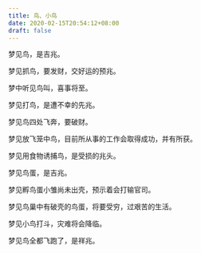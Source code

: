```yaml
---
title: 鸟、小鸟
date: 2020-02-15T20:54:12+08:00
draft: false
---
```


梦见鸟，是吉兆。<br>


梦见抓鸟，要发财，交好运的预兆。<br>


梦中听见鸟叫，喜事将至。<br>


梦见打鸟，是遭不幸的先兆。<br>


梦见鸟四处飞奔，要破财。<br>


梦见放飞笼中鸟，目前所从事的工作会取得成功，并有所获。<br>


梦见用食物诱捕鸟，是受损的兆头。<br>


梦见鸟蛋，是吉兆。<br>


梦见孵鸟蛋小雏尚未出壳，预示着会打输官司。<br>


梦见鸟巢中有破壳的鸟蛋，将要受穷，过艰苦的生活。<br>


梦见小鸟打斗，灾难将会降临。<br>


梦见鸟全都飞跑了，是祥兆。<br>
